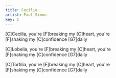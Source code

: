 ```yaml
---
title: Cecilia
artist: Paul Simon
key: C
---
```

\[C]Cecilia, you're \[F]breaking my \[C]heart, you're \
\[F]shaking my \[C]confidence \[G7]daily

\[C]Lobelia, you're \[F]breaking my \[C]heart, you're \
\[F]shaking my \[C]confidence \[G7]daily

\[C]Tortilia, you're \[F]breaking my \[C]heart, you're \
\[F]shaking my \[C]confidence \[G7]daily
